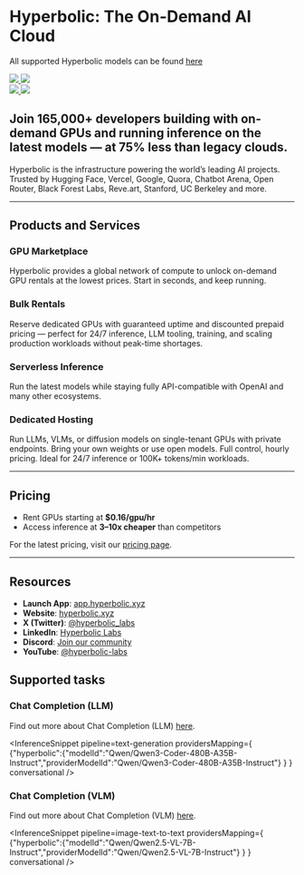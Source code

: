 <!---
WARNING

This markdown file has been generated from a script. Please do not edit it directly.

### Template

If you want to update the content related to hyperbolic's description, please edit the template file under `https://github.com/huggingface/hub-docs/tree/main/scripts/inference-providers/templates/providers/hyperbolic.handlebars`.

### Logos

If you want to update hyperbolic's logo, upload a file by opening a PR on https://huggingface.co/datasets/huggingface/documentation-images/tree/main/inference-providers/logos. Ping @wauplin and @celinah on the PR to let them know you uploaded a new logo.
Logos must be in .png format and be named `hyperbolic-light.png` and `hyperbolic-dark.png`. Visit https://huggingface.co/settings/theme to switch between light and dark mode and check that the logos are displayed correctly.

### Generation script

For more details, check out the `generate.ts` script: https://github.com/huggingface/hub-docs/blob/main/scripts/inference-providers/scripts/generate.ts.
--->

# Hyperbolic: The On-Demand AI Cloud

<Tip>

All supported Hyperbolic models can be found [here](https://huggingface.co/models?inference_provider=hyperbolic&sort=trending)

</Tip>

<div class="flex justify-center">
    <a href="https://hyperbolic.xyz/" target="_blank">
        <img class="block dark:hidden" src="https://huggingface.co/datasets/huggingface/documentation-images/resolve/main/inference-providers/logos/hyperbolic-light.png"/>
        <img class="hidden dark:block" src="https://huggingface.co/datasets/huggingface/documentation-images/resolve/main/inference-providers/logos/hyperbolic-dark.png"/>
    </a>
</div>

<div class="flex">
    <a href="https://huggingface.co/Hyperbolic" target="_blank">
        <img class="block dark:hidden" src="https://huggingface.co/datasets/huggingface/badges/resolve/main/follow-us-on-hf-lg.svg"/>
        <img class="hidden dark:block" src="https://huggingface.co/datasets/huggingface/badges/resolve/main/follow-us-on-hf-lg-dark.svg"/>
    </a>
</div>

## Join 165,000+ developers building with on-demand GPUs and running inference on the latest models — at 75% less than legacy clouds.

Hyperbolic is the infrastructure powering the world’s leading AI projects. Trusted by Hugging Face, Vercel, Google, Quora, Chatbot Arena, Open Router, Black Forest Labs, Reve.art, Stanford, UC Berkeley and more.

---

## Products and Services

### **GPU Marketplace**
Hyperbolic provides a global network of compute to unlock on-demand GPU rentals at the lowest prices. Start in seconds, and keep running.

### **Bulk Rentals**
Reserve dedicated GPUs with guaranteed uptime and discounted prepaid pricing — perfect for 24/7 inference, LLM tooling, training, and scaling production workloads without peak-time shortages.

### **Serverless Inference**
Run the latest models while staying fully API-compatible with OpenAI and many other ecosystems.

### **Dedicated Hosting**
Run LLMs, VLMs, or diffusion models on single-tenant GPUs with private endpoints. Bring your own weights or use open models. Full control, hourly pricing. Ideal for 24/7 inference or 100K+ tokens/min workloads.

---

## Pricing

- Rent GPUs starting at **$0.16/gpu/hr**
- Access inference at **3–10x cheaper** than competitors

For the latest pricing, visit our [pricing page](https://hyperbolic.xyz/pricing?utm_source=hf_docs).

---

## Resources

- **Launch App**: [app.hyperbolic.xyz](https://hyperbolic.xyz/?utm_source=hf_docs)
- **Website**: [hyperbolic.xyz](https://hyperbolic.xyz/?utm_source=hf_doc)
- **X (Twitter)**: [@hyperbolic_labs](https://x.com/hyperbolic_labs)
- **LinkedIn**: [Hyperbolic Labs](https://www.linkedin.com/company/hyperbolic-labs/)
- **Discord**: [Join our community](https://discord.com/invite/hyperbolic)
- **YouTube**: [@hyperbolic-labs](https://www.youtube.com/@hyperbolic-labs)

## Supported tasks


### Chat Completion (LLM)

Find out more about Chat Completion (LLM) [here](../tasks/chat-completion).

<InferenceSnippet
    pipeline=text-generation
    providersMapping={ {"hyperbolic":{"modelId":"Qwen/Qwen3-Coder-480B-A35B-Instruct","providerModelId":"Qwen/Qwen3-Coder-480B-A35B-Instruct"} } }
conversational />


### Chat Completion (VLM)

Find out more about Chat Completion (VLM) [here](../tasks/chat-completion).

<InferenceSnippet
    pipeline=image-text-to-text
    providersMapping={ {"hyperbolic":{"modelId":"Qwen/Qwen2.5-VL-7B-Instruct","providerModelId":"Qwen/Qwen2.5-VL-7B-Instruct"} } }
conversational />


